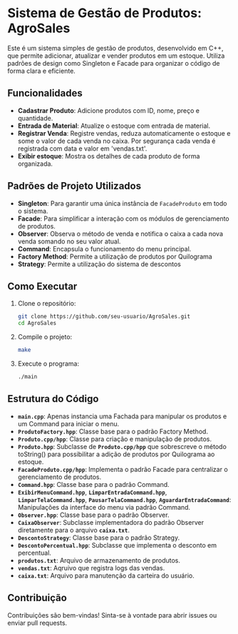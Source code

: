 # Sistema de Gestão de Produtos: AgroSales

Este é um sistema simples de gestão de produtos, desenvolvido em C++, que permite adicionar, atualizar e vender produtos em um estoque. Utiliza padrões de design como Singleton e Facade para organizar o código de forma clara e eficiente.

## Funcionalidades

- **Cadastrar Produto**: Adicione produtos com ID, nome, preço e quantidade.
- **Entrada de Material**: Atualize o estoque com entrada de material.
- **Registrar Venda**: Registre vendas, reduza automaticamente o estoque e some o valor de cada venda no caixa. Por segurança cada venda é registrada com data e valor em 'vendas.txt'.
- **Exibir estoque**: Mostra os detalhes de cada produto de forma organizada.

## Padrões de Projeto Utilizados

- **Singleton**: Para garantir uma única instância de `FacadeProduto` em todo o sistema.
- **Facade**: Para simplificar a interação com os módulos de gerenciamento de produtos.
- **Observer**: Observa o método de venda e notifica o caixa a cada nova venda somando no seu valor atual.
- **Command**: Encapsula o funcionamento do menu principal.
- **Factory Method**: Permite a utilização de produtos por Quilograma
- **Strategy**: Permite a utilização do sistema de descontos
  
## Como Executar

1. Clone o repositório:
    ```bash
    git clone https://github.com/seu-usuario/AgroSales.git
    cd AgroSales
    ```
2. Compile o projeto:
    ```bash
    make
    ```
3. Execute o programa:
    ```bash
    ./main
    ```

## Estrutura do Código

- **`main.cpp`**: Apenas instancia uma Fachada para manipular os produtos e um Command para iniciar o menu.
- **`ProdutoFactory.hpp`**: Classe base para o padrão Factory Method.
- **`Produto.cpp/hpp`**: Classe para criação e manipulação de produtos.
- **`Produto.hpp`**: Subclasse de **`Produto.cpp/hpp`** que sobrescreve o método toString() para possibilitar a adição de produtos por Quilograma ao estoque.
- **`FacadeProduto.cpp/hpp`**: Implementa o padrão Facade para centralizar o gerenciamento de produtos.
- **`Command.hpp`**: Classe base para o padrão Command.
- **`ExibirMenuCommand.hpp`**, **`LimparEntradaCommand.hpp`**, **`LimparTelaCommand.hpp`**, **`PausarTelaCommand.hpp`**, **`AguardarEntradaCommand`**: Manipulações da interface do menu via padrão Command.
- **`Observer.hpp`**: Classe base para o padrão Observer.
- **`CaixaObserver`**: Subclasse implementadora do padrão Observer diretamente para o arquivo **`caixa.txt`**.
- **`DescontoStrategy`**: Classe base para o padrão Strategy.
- **`DescontoPercentual.hpp`**: Subclasse que implementa o desconto em percentual.
- **`produtos.txt`**: Arquivo de armazenamento de produtos.
- **`vendas.txt`**: Aqruivo que registra logs das vendas.
- **`caixa.txt`**: Arquivo para manutenção da carteira do usuário.

## Contribuição

Contribuições são bem-vindas! Sinta-se à vontade para abrir issues ou enviar pull requests.
